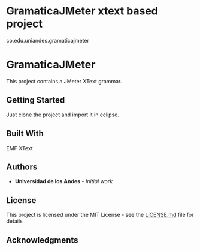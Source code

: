 # GramaticaJMeter xtext based project
co.edu.uniandes.gramaticajmeter
# GramaticaJMeter

This project contains a JMeter XText grammar.

## Getting Started

Just clone the project and import it in eclipse.


## Built With
EMF
XText

## Authors

* **Universidad de los Andes** - *Initial work*

## License

This project is licensed under the MIT License - see the [LICENSE.md](LICENSE.md) file for details

## Acknowledgments

